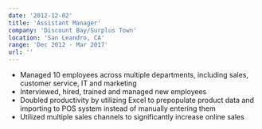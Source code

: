 ```yaml
---
date: '2012-12-02'
title: 'Assistant Manager'
company: 'Discount Bay/Surplus Town'
location: 'San Leandro, CA'
range: 'Dec 2012 - Mar 2017'
url: ''
---
```


- Managed 10 employees across multiple departments, including sales, customer service, IT and marketing
- Interviewed, hired, trained and managed new employees
- Doubled productivity by utilizing Excel to prepopulate product data and importing to POS system instead of manually entering them
- Utilized multiple sales channels to significantly increase online sales
